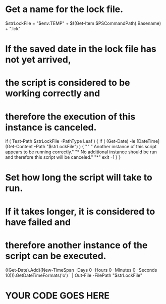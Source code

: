 # Get a name for the lock file.
$strLockFile = "$env:TEMP\" + $((Get-Item $PSCommandPath).Basename) + ".lck"

# If the saved date in the lock file has not yet arrived,
# the script is considered to be working correctly and
# therefore the execution of this instance is canceled.
if ( Test-Path $strLockFile -PathType Leaf ) {
    if ( (Get-Date) -le [DateTime](Get-Content -Path "$strLockFile") ) {
      "*"
      "* Another instance of this script appears to be running correctly."
      "* No additional instance should be run and therefore this script will be canceled."
      "*"
      exit -1
    }
}

# Set how long the script will take to run.
# If it takes longer, it is considered to have failed and
# therefore another instance of the script can be executed.
((Get-Date).Add((New-TimeSpan -Days 0 -Hours 0 -Minutes 0 -Seconds 10))).GetDateTimeFormats('o') `
    | Out-File -FilePath "$strLockFile"

#
#
# YOUR CODE GOES HERE
#
#
